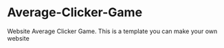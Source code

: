 # Average-Clicker-Game
Website Average Clicker Game. This is a template you can make your own website
